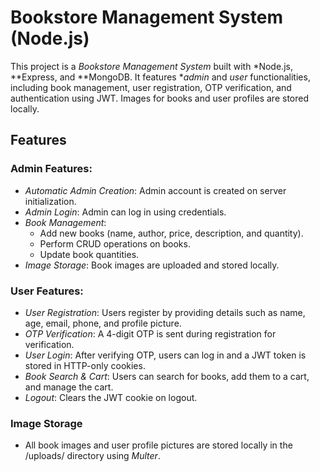 # Bookstore Management System (Node.js)

This project is a *Bookstore Management System* built with *Node.js, **Express, and **MongoDB. It features **admin* and *user* functionalities, including book management, user registration, OTP verification, and authentication using JWT. Images for books and user profiles are stored locally.

## Features

### Admin Features:
- *Automatic Admin Creation*: Admin account is created on server initialization.
- *Admin Login*: Admin can log in using credentials.
- *Book Management*:
  - Add new books (name, author, price, description, and quantity).
  - Perform CRUD operations on books.
  - Update book quantities.
- *Image Storage*: Book images are uploaded and stored locally.

### User Features:
- *User Registration*: Users register by providing details such as name, age, email, phone, and profile picture.
- *OTP Verification*: A 4-digit OTP is sent during registration for verification.
- *User Login*: After verifying OTP, users can log in and a JWT token is stored in HTTP-only cookies.
- *Book Search & Cart*: Users can search for books, add them to a cart, and manage the cart.
- *Logout*: Clears the JWT cookie on logout.

### Image Storage
- All book images and user profile pictures are stored locally in the /uploads/ directory using *Multer*.

